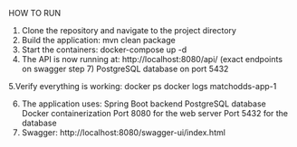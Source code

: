 HOW TO RUN

1. Clone the repository and navigate to the project directory
2. Build the application: mvn clean package
3. Start the containers: docker-compose up -d
4. The API is now running at:
   http://localhost:8080/api/ (exact endpoints on swagger step 7)
   PostgreSQL database on port 5432
   
5.Verify everything is working:
   docker ps
   docker logs matchodds-app-1  
   
6. The application uses:
   Spring Boot backend
   PostgreSQL database
   Docker containerization
   Port 8080 for the web server
   Port 5432 for the database
7. Swagger: http://localhost:8080/swagger-ui/index.html
   

   

   


